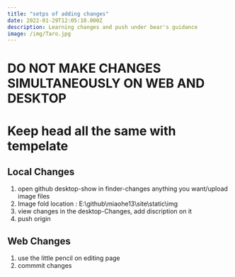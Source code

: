 ```yaml
---
title: "setps of adding changes"
date: 2022-01-29T12:05:10.000Z
description: Learning changes and push under bear's guidance
image: /img/Taro.jpg
---
```


# DO NOT MAKE CHANGES SIMULTANEOUSLY ON WEB AND DESKTOP



# Keep head all the same with tempelate


## Local Changes

1. open github desktop-show in finder-changes anything you want/upload image files
2. Image fold location : E:\github\miaohe13\site\static\img
3. view changes in the desktop-Changes, add discription on it
4. push origin

## Web Changes

1. use the little pencil on editing page
2. commmit changes
